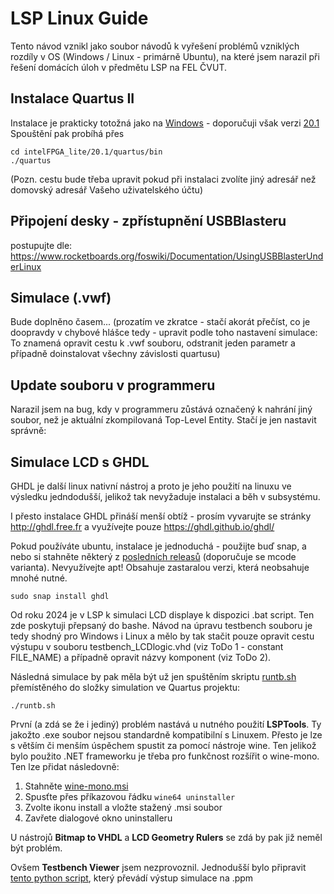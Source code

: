 # LSP Linux Guide
Tento návod vznikl jako soubor návodů k vyřešení problémů vzniklých rozdíly v OS (Windows / Linux - primárně Ubuntu),
na které jsem narazil při řešení domácích úloh v předmětu LSP na FEL ČVUT.

## Instalace Quartus II
Instalace je prakticky totožná jako na [Windows](https://dcenet.fel.cvut.cz/edu/fpga/install.aspx) - doporučuji však verzi [20.1](https://www.intel.com/content/www/us/en/software-kit/661017/intel-quartus-prime-lite-edition-design-software-version-20-1-for-linux.html)
Spouštění pak probíhá přes 

```
cd intelFPGA_lite/20.1/quartus/bin 
./quartus
```

(Pozn. cestu bude třeba upravit pokud při instalaci zvolíte jiný adresář než domovský adresář Vašeho uživatelského účtu)

## Připojení desky - zpřístupnění USBBlasteru

postupujte dle: https://www.rocketboards.org/foswiki/Documentation/UsingUSBBlasterUnderLinux

## Simulace (.vwf)

Bude doplněno časem... (prozatím ve zkratce - stačí akorát přečíst, co je doopravdy v chybové hlášce tedy - upravit podle toho nastavení simulace:
To znamená opravit cestu k .vwf souboru, odstranit jeden parametr a případně doinstalovat všechny závislosti quartusu)

## Update souboru v programmeru

Narazil jsem na bug, kdy v programmeru zůstává označený k nahrání jiný soubor, než je aktuální zkompilovaná Top-Level Entity. Stačí je jen nastavit správně:

## Simulace LCD s GHDL

GHDL je další linux nativní nástroj a proto je jeho použití na linuxu ve výsledku jedndodušší, jelikož tak nevyžaduje 
instalaci a běh v subsystému. 

I přesto instalace GHDL přináší menší obtíž - prosím vyvarujte se stránky http://ghdl.free.fr a využívejte pouze https://ghdl.github.io/ghdl/

Pokud používáte ubuntu, instalace je jednoduchá - použijte buď snap, a nebo si stahněte některý z [posledních releasů](https://github.com/ghdl/ghdl/releases) (doporučuje se mcode varianta).
Nevyužívejte apt! Obsahuje zastaralou verzi, která neobsahuje mnohé nutné.

```
sudo snap install ghdl
```

Od roku 2024 je v LSP k simulaci LCD displaye k dispozici .bat script. Ten zde poskytuji přepsaný do bashe.
Návod na úpravu testbench souboru je tedy shodný pro Windows i Linux a mělo by tak stačit pouze opravit cestu 
výstupu v souboru testbench\_LCDlogic.vhd (viz ToDo 1 - constant FILE\_NAME) a případně opravit názvy komponent (viz ToDo 2).

Následná simulace by pak měla být už jen spuštěním skriptu [runtb.sh](ghdl_sim/runtb.sh) přemístěného do složky simulation ve Quartus projektu:

```
./runtb.sh
```

První (a zdá se že i jediný) problém nastává u nutného použití **LSPTools**. Ty jakožto .exe soubor nejsou standardně kompatibilní s Linuxem.
Přesto je lze s větším či menším úspěchem spustit za pomocí nástroje wine. Ten jelikož bylo použito .NET frameworku je třeba pro funkčnost rozšířit o
wine-mono. Ten lze přidat následovně:

1. Stahněte [wine-mono.msi](https://dl.winehq.org/wine/wine-mono/)
2. Spusťte přes příkazovou řádku `wine64 uninstaller`
3. Zvolte ikonu install a vložte stažený .msi soubor
4. Zavřete dialogové okno uninstalleru

U nástrojů **Bitmap to VHDL** a **LCD Geometry Rulers** se zdá by pak již neměl být problém. 

Ovšem **Testbench Viewer** jsem nezprovoznil. Jednodušší bylo připravit [tento python script](ghdl_sim/lsp_txt_to_ppm.py), který převádí výstup simulace na .ppm

